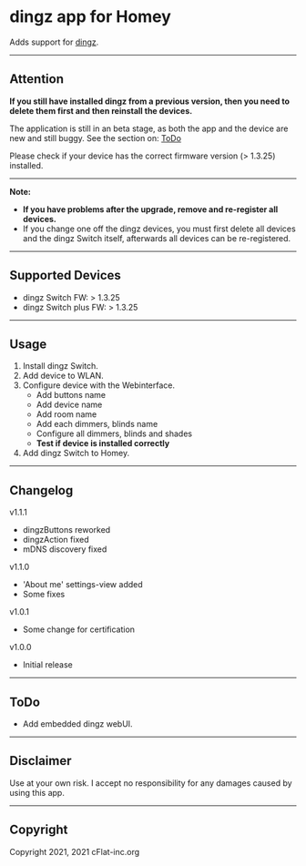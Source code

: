 # dingz app for Homey

Adds support for [dingz](https://www.dingz.ch/).

---

## Attention

**If you still have installed dingz from a previous version, then you need to delete them first and then reinstall the devices.**

The application is still in an beta stage, as both the app and the device are new and still buggy. See the section on: [ToDo](##ToDo)

Please check if your device has the correct firmware version (> 1.3.25) installed.

---

**Note:**

- **If you have problems after the upgrade, remove and re-register all devices.**
- If you change one off the dingz devices, you must first delete all devices and the dingz Switch itself, afterwards all devices can be re-registered.

---

## Supported Devices

- dingz Switch FW: > 1.3.25
- dingz Switch plus FW: > 1.3.25

---

## Usage

1. Install dingz Switch.
1. Add device to WLAN.
1. Configure device with the Webinterface.
   - Add buttons name
   - Add device name
   - Add room name
   - Add each dimmers, blinds name
   - Configure all dimmers, blinds and shades
   - **Test if device is installed correctly**
1. Add dingz Switch to Homey.

---

## Changelog

v1.1.1

- dingzButtons reworked
- dingzAction fixed
- mDNS discovery fixed

v1.1.0

- 'About me' settings-view added
- Some fixes

v1.0.1

- Some change for certification

v1.0.0

- Initial release

---

## ToDo

- Add embedded dingz webUI.

---

## Disclaimer

Use at your own risk. I accept no responsibility for any damages caused by using this app.

---

## Copyright

Copyright 2021, 2021 cFlat-inc.org
